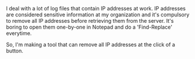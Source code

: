 I deal with a lot of log files that contain IP addresses at work.
IP addresses are considered sensitive information at my organization and it's compulsory to remove all IP addresses before retrieving them from the server.
It's boring to open them one-by-one in Notepad and do a 'Find-Replace' everytime.

So, I'm making a tool that can remove all IP addresses at the click of a button. 

